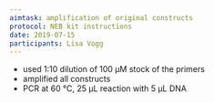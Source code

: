 ```yaml
---
aimtask: amplification of original constructs
protocol: NEB kit instructions
date: 2019-07-15
participants: Lisa Vogg
---
```

* used 1:10 dilution of 100 µM stock of the primers
* amplified all constructs
* PCR at 60 °C, 25 µL reaction with 5 µL DNA